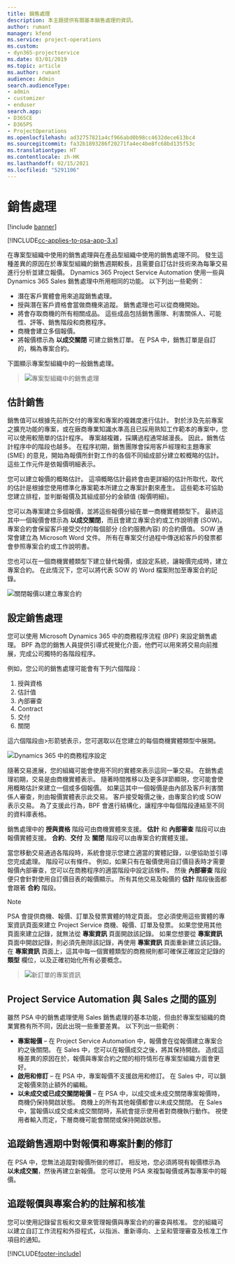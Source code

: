 ```yaml
---
title: 銷售處理
description: 本主題提供有關基本銷售處理的資訊。
author: rumant
manager: kfend
ms.service: project-operations
ms.custom:
- dyn365-projectservice
ms.date: 03/01/2019
ms.topic: article
ms.author: rumant
audience: Admin
search.audienceType:
- admin
- customizer
- enduser
search.app:
- D365CE
- D365PS
- ProjectOperations
ms.openlocfilehash: ad32757821a4cf966abd0b98cc4632dece613bc4
ms.sourcegitcommit: fa32b1893286f20271fa4ec4be8fc68bd135f53c
ms.translationtype: HT
ms.contentlocale: zh-HK
ms.lasthandoff: 02/15/2021
ms.locfileid: "5291106"
---
```

# <a name="sales-processes"></a>銷售處理

[!include [banner](../includes/psa-now-project-operations.md)]

[!INCLUDE[cc-applies-to-psa-app-3.x](../includes/cc-applies-to-psa-app-3x.md)]

在專案型組織中使用的銷售處理與在產品型組織中使用的銷售處理不同。 發生這種差異的原因在於專案型組織的銷售週期較長，且需要自訂估計技術來為每筆交易進行分析並建立報價。 Dynamics 365 Project Service Automation 使用一些與 Dynamics 365 Sales 銷售處理中所用相同的功能。 以下列出一些範例：

- 潛在客戶實體會用來追蹤銷售處理。
- 授與潛在客戶資格會當做商機來追蹤。 銷售處理也可以從商機開始。
- 將會存取商機的所有相關成品。 這些成品包括銷售團隊、利害關係人、可能性、評等、銷售階段和商務程序。
- 商機會建立多個報價。
- 將報價標示為 **以成交關閉** 可建立銷售訂單。 在 PSA 中，銷售訂單是自訂的，稱為專案合約。

下圖顯示專案型組織中的一般銷售處理。

> ![專案型組織中的銷售處理](media/basic-guide-1.png)

## <a name="estimating-a-sale"></a>估計銷售
銷售值可以根據先前所交付的專案和專案的複雜度進行估計。 對於涉及先前專案之擴充功能的專案，或在廠商專業知識水準高且已採用熟知工作範本的專案中，您可以使用較簡單的估計程序。 專案越複雜，採購過程通常越漫長。 因此，銷售估計程序中的階段也越多。 在程序初期，銷售團隊會採用客戶經理和主題專家 (SME) 的意見，開始為報價所針對工作的各個不同組成部分建立較概略的估計。 這些工作元件是依報價明細表示。 

您可以建立報價的概略估計。 這項概略估計最終會由更詳細的估計所取代，取代的估計是根據您使用標準化專案範本所建立之專案計劃來產生。 這些範本可協助您建立排程，並判斷報價及其組成部分的金額值 (報價明細)。 

您可以為專案建立多個報價，並將這些報價分組在單一商機實體類型下。 最終這其中一個報價會標示為 **以成交關閉**，而且會建立專案合約或工作說明書 (SOW)。 專案合約會保留客戶接受交付的每個部分 (合約服務內容) 的合約價值。 SOW 通常會建立為 Microsoft Word 文件。 所有在專案交付過程中傳送給客戶的發票都會參照專案合約或工作說明書。

您也可以在一個商機實體類型下建立替代報價，或設定系統，讓報價完成時，建立專案合約。 在此情況下，您可以將代表 SOW 的 Word 檔案附加至專案合約記錄。

![關閉報價以建立專案合約](media/basic-guide-2.png)

## <a name="configuring-the-sales-process"></a>設定銷售處理
您可以使用 Microsoft Dynamics 365 中的商務程序流程 (BPF) 來設定銷售處理。 BPF 為您的銷售人員提供引導式視覺化介面，他們可以用來將交易向前推展，完成公司獨特的各階段程序。

例如，您公司的銷售處理可能會有下列六個階段：

1. 授與資格
2. 估計值
3. 內部審查
4. Contract
5. 交付
6. 關閉

這六個階段由\>形箭號表示，您可選取以在您建立的每個商機實體類型中展開。

![Dynamics 365 中的商務程序設定](media/basic-guide-3.png)
 
隨著交易進展，您的組織可能會使用不同的實體來表示這同一筆交易。 在銷售處理初期，交易是由商機實體表示。 隨著時間推移以及更多詳節顯現，您可能會使用概略估計來建立一個或多個報價。 如果這其中一個報價是由內部及客戶利害關係人審查，則由報價實體表示此交易。 客戶接受報價之後，由專案合約或 SOW 表示交易。 為了支援此行為，BPF 會進行結構化，讓程序中每個階段連結至不同的資料庫表格。

銷售處理中的 **授與資格** 階段可由商機實體來支援。 **估計** 和 **內部審查** 階段可以由報價實體支援。 **合約**、**交付** 及 **關閉** 階段可以由專案合約實體支援。

當您移動交易通過各階段時，系統會提示您建立適當的實體記錄，以便協助並引導您完成處理。 階段可以有條件。 例如，如果只有在報價使用自訂價目表時才需要報價內部審查，您可以在商務程序的適當階段中設定該條件。 然後 **內部審查** 階段便只會針對使用自訂價目表的報價顯示。 所有其他交易及報價的 **估計** 階段後面都會跟著 **合約** 階段。

> [!NOTE]
> PSA 會提供商機、報價、訂單及發票實體的特定頁面。 您必須使用這些實體的專案資訊頁面來建立 Project Service 商機、報價、訂單及發票。 如果您使用其他頁面來建立記錄，就無法從 **專案資訊** 頁面開啟該記錄。 如果您想要從 **專案資訊** 頁面中開啟記錄，則必須先刪除該記錄，再使用 **專案資訊** 頁面重新建立該記錄。 在 **專案資訊** 頁面上，這其中每一個實體類型的商務規則都可確保正確設定記錄的 **類型** 欄位，以及正確初始化所有必要概念。

> ![新訂單的專案資訊](media/basic-guide-4.png)
 
## <a name="differences-between-project-service-automation-and-sales"></a>Project Service Automation 與 Sales 之間的區別
雖然 PSA 中的銷售處理使用 Sales 銷售處理的基本功能，但由於專案型組織的商業實務有所不同，因此出現一些重要差異。 以下列出一些範例：

- **專案報價** – 在 Project Service Automation 中，報價會在從報價建立專案合約之後關閉。 在 Sales 中，您可以在報價成交之後，將其保持開啟。 造成這種差異的原因在於，報價與專案合約之間的相符情形在專案型組織方面會更好。 
- **啟用和修訂** – 在 PSA 中，專案報價不支援啟用和修訂。 在 Sales 中，可以鎖定報價來防止額外的編輯。
- **以未成交或已成交關閉報價** – 在 PSA 中，以成交或未成交關閉專案報價時，商機仍保持開啟狀態。 商機上的所有其他報價都會以未成交關閉。 在 Sales 中，當報價以成交或未成交關閉時，系統會提示使用者對商機執行動作。 視使用者輸入而定，下層商機可能會關閉或保持開啟狀態。

## <a name="tracking-revisions-to-quotes-and-project-plans-in-the-sales-cycle"></a>追蹤銷售週期中對報價和專案計劃的修訂
在 PSA 中，您無法追蹤對報價所做的修訂。 相反地，您必須將現有報價標示為 **以未成交關**，然後再建立新報價。 您可以使用 PSA 來複製報價或再製專案中的報價。

## <a name="tracking-comments-and-approvals-of-quotes-and-project-contracts"></a>追蹤報價與專案合約的註解和核准
您可以使用記錄留言板和文章來管理報價與專案合約的審查與核准。 您的組織可以建立自訂工作流程和外掛程式，以指派、重新導向、上呈和管理審查及核准工作項目的通知。


[!INCLUDE[footer-include](../includes/footer-banner.md)]